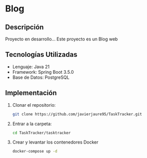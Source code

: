 # Blog

## Descripción
Proyecto en desarrollo...
Este proyecto es un Blog web

## Tecnologías Utilizadas
- Lenguaje: Java 21
- Framework: Spring Boot 3.5.0
- Base de Datos: PostgreSQL

## Implementación

1. Clonar el repositorio:  
   ```bash
   git clone https://github.com/javierjaure95/TaskTracker.git
   ```
2. Entrar a la carpeta:
   ```bash
   cd TaskTracker/tasktracker
   ```
3. Crear y levantar los contenedores Docker
   ```bash
   docker-compose up -d
   ```